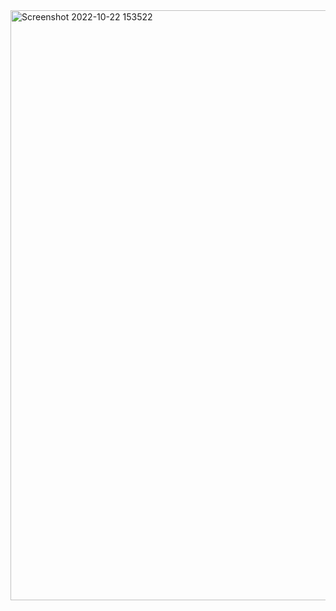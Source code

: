 <img width="944" alt="Screenshot 2022-10-22 153522" src="https://user-images.githubusercontent.com/115290901/197333793-8caaecc0-5132-4926-880a-e51c6d163208.png">
